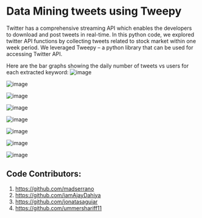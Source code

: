 # Data Mining tweets using Tweepy
Twitter has a comprehensive streaming API which enables the developers to download and post tweets in real-time. In this python code, we explored twitter API functions by 
collecting tweets related to stock market within one week period. We leveraged Tweepy – a python library that can be used for accessing Twitter API. 

Here are the bar graphs showing the daily number of tweets vs users for each extracted keyword:
![image](https://user-images.githubusercontent.com/22542662/132053030-0e9ad563-ecc5-43ea-9de1-5e592ab52ba8.png)

![image](https://user-images.githubusercontent.com/22542662/132053042-9af86455-74d5-46b1-bff3-409439c5eca9.png)

![image](https://user-images.githubusercontent.com/22542662/132053066-ba0813d9-b48d-479c-8a15-e4bb40efeda3.png)

![image](https://user-images.githubusercontent.com/22542662/132053092-249d8340-6b84-4c72-85b2-79c38520a070.png)

![image](https://user-images.githubusercontent.com/22542662/132053101-6b071891-60ec-476a-8530-f3232c984b3b.png)

![image](https://user-images.githubusercontent.com/22542662/132053114-aa1f8964-b70c-4fd0-afe2-eb1efb8ba7f3.png)

![image](https://user-images.githubusercontent.com/22542662/132053121-39a38bc3-e6b5-4849-8cb1-f578dfe4b8d8.png)

![image](https://user-images.githubusercontent.com/22542662/132053131-63a9b018-0604-4485-b797-1c4f1dc92b71.png)

## Code Contributors:
1. https://github.com/madserrano
2. https://github.com/iamAjayDahiya
3. https://github.com/jonatasaguiar
4. https://github.com/ummershariff11

